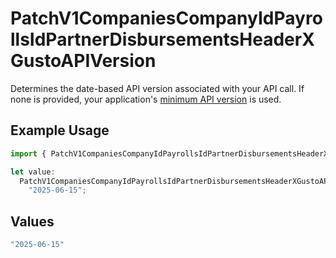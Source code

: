 # PatchV1CompaniesCompanyIdPayrollsIdPartnerDisbursementsHeaderXGustoAPIVersion

Determines the date-based API version associated with your API call. If none is provided, your application's [minimum API version](https://docs.gusto.com/embedded-payroll/docs/api-versioning#minimum-api-version) is used.

## Example Usage

```typescript
import { PatchV1CompaniesCompanyIdPayrollsIdPartnerDisbursementsHeaderXGustoAPIVersion } from "@gusto/embedded-api/models/operations/patchv1companiescompanyidpayrollsidpartnerdisbursements.js";

let value:
  PatchV1CompaniesCompanyIdPayrollsIdPartnerDisbursementsHeaderXGustoAPIVersion =
    "2025-06-15";
```

## Values

```typescript
"2025-06-15"
```
